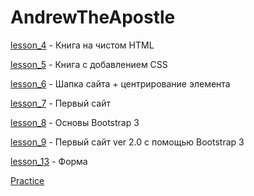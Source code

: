 # AndrewTheApostle

[lesson_4](https://andrewtheapostle.github.io/lesson4/src/) - Книга на чистом HTML

[lesson_5](https://andrewtheapostle.github.io/lesson5/) - Книга с добавлением CSS

[lesson_6](https://andrewtheapostle.github.io/lesson6/) - Шапка сайта + центрирование элемента

[lesson_7](https://andrewtheapostle.github.io/lesson7/) - Первый сайт

[lesson_8](https://andrewtheapostle.github.io/lesson8/) - Основы Bootstrap 3

[lesson_9](https://andrewtheapostle.github.io/lesson9/) - Первый сайт ver 2.0 с помощью Bootstrap 3 

[lesson_13](https://andrewTheApostle.github.io/lesson13/) - Форма

[Practice](https://andrewTheApostle.github.io/practice/src/)
